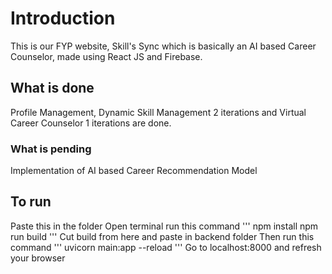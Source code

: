 # Introduction

This is our FYP website, Skill's Sync which is basically an AI based Career Counselor, made using React JS and Firebase.

## What is done 

Profile Management, Dynamic Skill Management 2 iterations and Virtual Career Counselor 1 iterations are done.

### What is pending

Implementation of AI based Career Recommendation Model 

## To run
Paste this in the folder
Open terminal run this command
'''
npm install
npm run build
'''
Cut build from here and paste in backend folder
Then run this command
'''
uvicorn main:app --reload
'''
Go to localhost:8000 and refresh your browser
